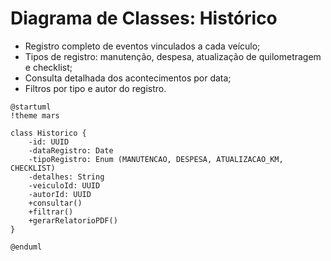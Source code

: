 # Diagrama de Classes: Histórico  
- Registro completo de eventos vinculados a cada veículo;  
- Tipos de registro: manutenção, despesa, atualização de quilometragem e checklist;  
- Consulta detalhada dos acontecimentos por data;  
- Filtros por tipo e autor do registro.

```puml
@startuml
!theme mars

class Historico {
    -id: UUID
    -dataRegistro: Date
    -tipoRegistro: Enum (MANUTENCAO, DESPESA, ATUALIZACAO_KM, CHECKLIST)
    -detalhes: String
    -veiculoId: UUID
    -autorId: UUID
    +consultar()
    +filtrar()
    +gerarRelatorioPDF()
}

@enduml
```

